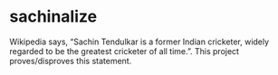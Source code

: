# sachinalize
Wikipedia says, “Sachin Tendulkar is a former Indian cricketer, widely regarded to be the greatest cricketer of all time.”. This project proves/disproves this statement.
